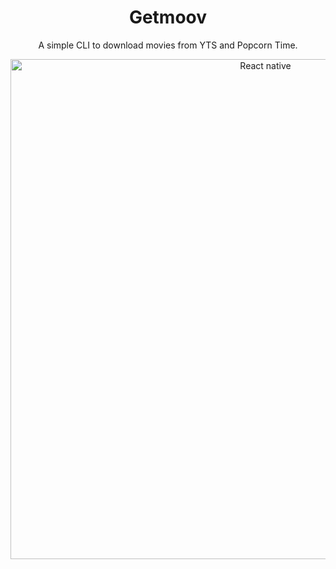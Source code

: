 <h1 align="center">
  Getmoov
</h1>

<p align="center">
  A simple CLI to download movies from YTS and Popcorn Time.
</p>

<p align="center">
  <img alt="React native" src="https://dl.dropbox.com/s/1wrz4lr3ydsquza/getmoov.gif" width="800" />
</p>
